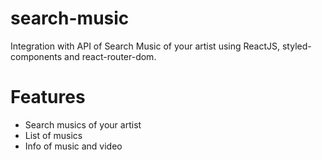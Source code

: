 # search-music
Integration with API of Search Music of your artist using ReactJS, styled-components and react-router-dom.

# Features 

- Search musics of your artist
- List of musics 
- Info of music and video


